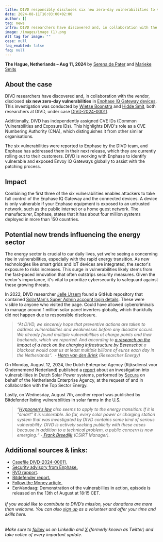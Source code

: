 ```yaml
---
title: DIVD responsibly discloses six new zero-day vulnerabilities to vendor
date: 2024-08-11T16:03:00+02:00
author: []
tag: news
intro: DIVD researchers have discovered and, in collaboration with the vendor, disclosed six new zero-day vulnerabilities in Enphase IQ Gateway devices.
image: /images/image (1).png
Alt tag for image: ""
case: null
faq_enabled: false
faq: null
---
```

**The Hague, Netherlands – Aug 11, 2024**
by [Serena de Pater](https://www.divd.nl/who-we-are/team/people/serena-de-pater/) and [Marieke Smits](https://www.divd.nl/who-we-are/team/people/marieke-smits/)

## About the case

DIVD researchers have discovered and, in collaboration with the vendor, disclosed **six new zero-day vulnerabilities** in [Enphase IQ Gateway devices](https://enphase.com/cybersecurity/advisories/ensa-2024-6?_gl=1*ut63dx*_up*MQ..*_ga*MTU3MzcwMTgxMC4xNzIzMzY5ODY2*_ga_0L7F5QSJ7V*MTcyMzM2OTg2NS4xLjAuMTcyMzM2OTg2NS4wLjAuMA..). This investigation was conducted by [Wietse Boonstra](https://www.divd.nl/who-we-are/team/people/wietse-boonstra/) and [Hidde Smit](https://www.divd.nl/who-we-are/team/people/hidde-smit/), both researchers at DIVD, under case [DIVD-2024-00011](https://csirt.divd.nl/DIVD-2024-00011). 

Additionally, DIVD has independently assigned CVE IDs (Common Vulnerabilities and Exposure IDs). This highlights DIVD's role as a CVE Numbering Authority (CNA), which distinguishes it from other similar organisations.

The six vulnerabilities were reported to Enphase by the DIVD team, and Enphase has addressed them in their next release, which they are currently rolling out to their customers. DIVD is working with Enphase to identify vulnerable and exposed Envoy IQ Gateways globally to assist with the patching process. 

## Impact 

Combining the first three of the six vulnerabilities enables attackers to take full control of the Enphase IQ Gateway and the connected devices. A device is only vulnerable if your Enphase equipment is exposed to an untrusted network, such as the public internet or a home guest network. The manufacturer, Enphase, states that it has about four million systems deployed in more than 150 countries.

## Potential new trends influencing the energy sector

The energy sector is crucial to our daily lives, yet we're seeing a concerning rise in vulnerabilities, especially with the rapid energy transition. As new technologies like smart grids and IoT devices are integrated, the sector's exposure to risks increases. This surge in vulnerabilities likely stems from the fast-paced innovation that often outstrips security measures. Given the sector's importance, it's vital to prioritize cybersecurity to safeguard against these growing threats.

In 2022, DIVD researcher [Jelle Ursem](https://www.divd.nl/who-we-are/team/people/jelle-ursem/) found a GitHub repository that contained [SolarMan's Super Admin account login details](https://csirt.divd.nl/cases/DIVD-2022-00009/). These were visible to anyone who visited the page. Could have allowed cybercriminals to manage around 1 million solar panel inverters globally, which thankfully did not happen due to responsible disclosure. 

> *“At DIVD, we sincerely hope that preventive actions are taken to address vulnerabilities and weaknesses before any disaster occurs. We already found multiple vulnerabilities at charge points and their backends, which we reported. And according to [a research on the impact of a hack on the charging infrastructure by Berenschot](https://www.agendalaadinfrastructuur.nl/ondersteuning+gemeenten/documenten+en+links/documenten+in+bibliotheek/handlerdownloadfiles.ashx?idnv=2135552) a blackout would cost us at least multiple billions of euros each day in the Netherlands”.  - [Harm van den Brink](https://www.divd.nl/who-we-are/team/people/harm-van-den-brink/) (Researcher Energy)* 

On Monday, August 12, 2024, the Dutch Enterprise Agency (Rijksdienst voor Ondernemend Nederland) published a [report](https://topsectorenergie.nl/kennisbank/maatregelen-cyberveiligheid-zonpv/) about an investigation into vulnerabilities in Dutch Solar Power systems, performed by [Secura](https://www.secura.com/) on behalf of the Netherlands Enterprise Agency, at the request of and in collaboration with the Top Sector Energy.

Lastly, on Wednesday, August 7th, another report was published by Bitdefender listing vulnerabilities in solar farms in the U.S.

> *“[Hypponen's law](https://blog.f-secure.com/nl/de-wet-van-hypponen-als-het-smart-het-kwetsbaar/) also seems to apply to the energy transition: If it is "smart" it is vulnerable. So far, every solar power or charging station system that was investigated by DIVD contains some kind of serious vulnerability. DIVD is actively seeking publicity with these cases because in addition to a technical problem, a public concern is now emerging.“* *-[ Frank Breedijk](https://www.divd.nl/who-we-are/team/people/frank-breedijk/) (CSIRT Manager).* 

## **Additional sources & links:**

- [Casefile DIVD-2024-00011.](https://csirt.divd.nl/DIVD-2024-00011)
- [Security advisory from Enphase.](https://enphase.com/cybersecurity/advisories/ensa-2024-6?_gl=1*ut63dx*_up*MQ..*_ga*MTU3MzcwMTgxMC4xNzIzMzY5ODY2*_ga_0L7F5QSJ7V*MTcyMzM2OTg2NS4xLjAuMTcyMzM2OTg2NS4wLjAuMA..)
- [RVO rapport](https://topsectorenergie.nl/kennisbank/maatregelen-cyberveiligheid-zonpv/).
- [Bitdefender report.](https://www.bitdefender.com/blog/labs/60-hurts-per-second-how-we-got-access-to-enough-solar-power-to-run-the-united-states/)
- [Follow the Money article.](https://www.ftm.nl/artikelen/hacker-kan-stekker-uit-zonnepanelen-trekken-en-stroomnet-platleggen)
- EenVandaag: Demonstration of the vulnerabiliies in action, episode is released on  the 13th of August at 18:15 CET.

###### If you would like to contribute to DIVD’s mission, your donations are more than welcome. You can also [sign up](https://www.divd.nl/contribute/volunteers/) as a volunteer and offer your time and skills here.

###### Make sure to [follow](https://www.linkedin.com/company/divd-nl/?) us on LinkedIn and [X](https://x.com/DIVDnl) (formerly known as Twitter) and take notice of every important update.
